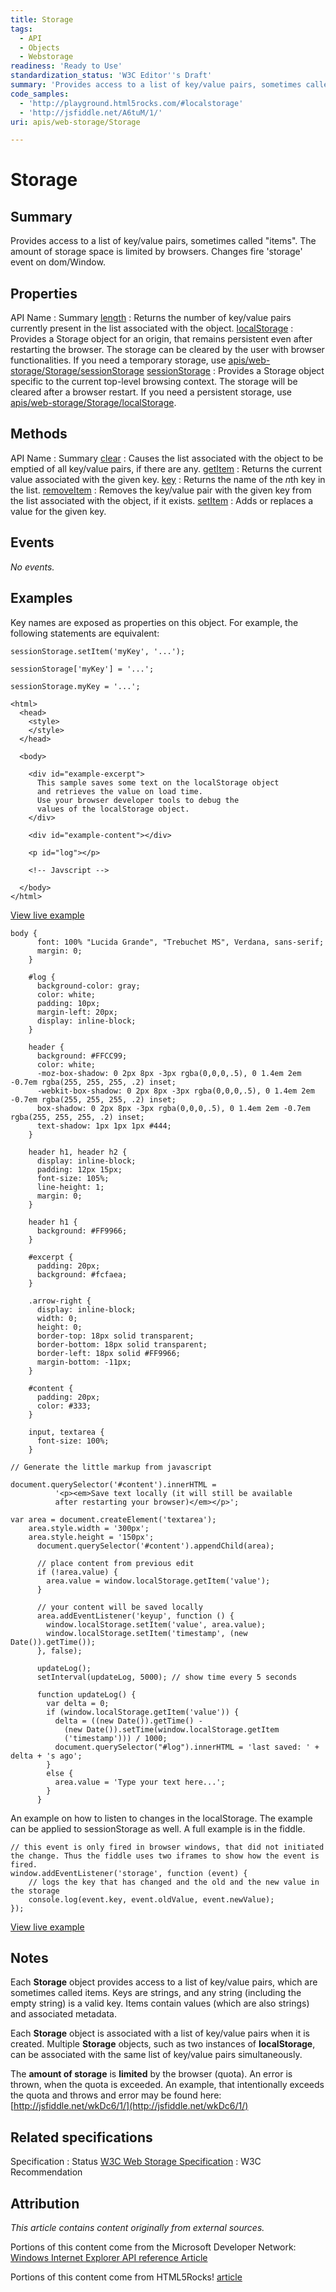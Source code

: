 ```yaml
---
title: Storage
tags:
  - API
  - Objects
  - Webstorage
readiness: 'Ready to Use'
standardization_status: 'W3C Editor''s Draft'
summary: 'Provides access to a list of key/value pairs, sometimes called "items". The amount of storage space is limited by browsers. Changes fire ''storage'' event on dom/Window.'
code_samples:
  - 'http://playground.html5rocks.com/#localstorage'
  - 'http://jsfiddle.net/A6tuM/1/'
uri: apis/web-storage/Storage

---
```

# Storage

## Summary

Provides access to a list of key/value pairs, sometimes called "items". The amount of storage space is limited by browsers. Changes fire 'storage' event on dom/Window.

## Properties

API Name
:   Summary
[length](/apis/web-storage/Storage/length)
:   Returns the number of key/value pairs currently present in the list associated with the object.
[localStorage](/apis/web-storage/Storage/localStorage)
:   Provides a Storage object for an origin, that remains persistent even after restarting the browser. The storage can be cleared by the user with browser functionalities. If you need a temporary storage, use [apis/web-storage/Storage/sessionStorage](/apis/web-storage/Storage/sessionStorage)
[sessionStorage](/apis/web-storage/Storage/sessionStorage)
:   Provides a Storage object specific to the current top-level browsing context. The storage will be cleared after a browser restart. If you need a persistent storage, use [apis/web-storage/Storage/localStorage](/apis/web-storage/Storage/localStorage).

## Methods

API Name
:   Summary
[clear](/apis/web-storage/Storage/clear)
:   Causes the list associated with the object to be emptied of all key/value pairs, if there are any.
[getItem](/apis/web-storage/Storage/getItem)
:   Returns the current value associated with the given key.
[key](/apis/web-storage/Storage/key)
:   Returns the name of the *n*th key in the list.
[removeItem](/apis/web-storage/Storage/removeItem)
:   Removes the key/value pair with the given key from the list associated with the object, if it exists.
[setItem](/apis/web-storage/Storage/setItem)
:   Adds or replaces a value for the given key.

## Events

*No events.*

## Examples

Key names are exposed as properties on this object. For example, the following statements are equivalent:

``` {.js}
sessionStorage.setItem('myKey', '...');

sessionStorage['myKey'] = '...';

sessionStorage.myKey = '...';
```

``` {.html}
<html>
  <head>
    <style>
    </style>
  </head>

  <body>

    <div id="example-excerpt">
      This sample saves some text on the localStorage object
      and retrieves the value on load time.
      Use your browser developer tools to debug the
      values of the localStorage object.
    </div>

    <div id="example-content"></div>

    <p id="log"></p>

    <!-- Javscript -->

  </body>
</html>
```

[View live example](http://playground.html5rocks.com/#localstorage)

``` {.css}
body {
      font: 100% "Lucida Grande", "Trebuchet MS", Verdana, sans-serif;
      margin: 0;
    }

    #log {
      background-color: gray;
      color: white;
      padding: 10px;
      margin-left: 20px;
      display: inline-block;
    }

    header {
      background: #FFCC99;
      color: white;
      -moz-box-shadow: 0 2px 8px -3px rgba(0,0,0,.5), 0 1.4em 2em -0.7em rgba(255, 255, 255, .2) inset;
      -webkit-box-shadow: 0 2px 8px -3px rgba(0,0,0,.5), 0 1.4em 2em -0.7em rgba(255, 255, 255, .2) inset;
      box-shadow: 0 2px 8px -3px rgba(0,0,0,.5), 0 1.4em 2em -0.7em rgba(255, 255, 255, .2) inset;
      text-shadow: 1px 1px 1px #444;
    }

    header h1, header h2 {
      display: inline-block;
      padding: 12px 15px;
      font-size: 105%;
      line-height: 1;
      margin: 0;
    }

    header h1 {
      background: #FF9966;
    }

    #excerpt {
      padding: 20px;
      background: #fcfaea;
    }

    .arrow-right {
      display: inline-block;
      width: 0;
      height: 0;
      border-top: 18px solid transparent;
      border-bottom: 18px solid transparent;
      border-left: 18px solid #FF9966;
      margin-bottom: -11px;
    }

    #content {
      padding: 20px;
      color: #333;
    }

    input, textarea {
      font-size: 100%;
    }
```

``` {.js}
// Generate the little markup from javascript

document.querySelector('#content').innerHTML =
          '<p><em>Save text locally (it will still be available
          after restarting your browser)</em></p>';

var area = document.createElement('textarea');
    area.style.width = '300px';
    area.style.height = '150px';
      document.querySelector('#content').appendChild(area);

      // place content from previous edit
      if (!area.value) {
        area.value = window.localStorage.getItem('value');
      }

      // your content will be saved locally
      area.addEventListener('keyup', function () {
        window.localStorage.setItem('value', area.value);
        window.localStorage.setItem('timestamp', (new Date()).getTime());
      }, false);

      updateLog();
      setInterval(updateLog, 5000); // show time every 5 seconds

      function updateLog() {
        var delta = 0;
        if (window.localStorage.getItem('value')) {
          delta = ((new Date()).getTime() -
            (new Date()).setTime(window.localStorage.getItem
            ('timestamp'))) / 1000;
          document.querySelector("#log").innerHTML = 'last saved: ' + delta + 's ago';
        }
        else {
          area.value = 'Type your text here...';
        }
      }
```

An example on how to listen to changes in the localStorage. The example can be applied to sessionStorage as well. A full example is in the fiddle.

``` {.js}
// this event is only fired in browser windows, that did not initiated the change. Thus the fiddle uses two iframes to show how the event is fired.
window.addEventListener('storage', function (event) {
    // logs the key that has changed and the old and the new value in the storage
    console.log(event.key, event.oldValue, event.newValue);
});
```

[View live example](http://jsfiddle.net/A6tuM/1/)

## Notes

Each **Storage** object provides access to a list of key/value pairs, which are sometimes called items. Keys are strings, and any string (including the empty string) is a valid key. Items contain values (which are also strings) and associated metadata.

Each **Storage** object is associated with a list of key/value pairs when it is created. Multiple **Storage** objects, such as two instances of **localStorage**, can be associated with the same list of key/value pairs simultaneously.

The **amount of storage** is **limited** by the browser (quota). An error is thrown, when the quota is exceeded. An example, that intentionally exceeds the quota and throws and error may be found here: [http://jsfiddle.net/wkDc6/1/](http://jsfiddle.net/wkDc6/1/)

## Related specifications

Specification
:   Status
[W3C Web Storage Specification](http://www.w3.org/TR/webstorage/)
:   W3C Recommendation

## Attribution

*This article contains content originally from external sources.*

Portions of this content come from the Microsoft Developer Network: [Windows Internet Explorer API reference Article](http://msdn.microsoft.com/en-us/library/ie/hh828809%28v=vs.85%29.aspx)

Portions of this content come from HTML5Rocks! [article](http://playground.html5rocks.com/#localstorage)

